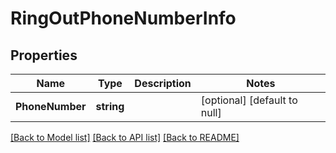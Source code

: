 # RingOutPhoneNumberInfo

## Properties
Name | Type | Description | Notes
------------ | ------------- | ------------- | -------------
**PhoneNumber** | **string** |  | [optional] [default to null]

[[Back to Model list]](../README.md#documentation-for-models) [[Back to API list]](../README.md#documentation-for-api-endpoints) [[Back to README]](../README.md)


